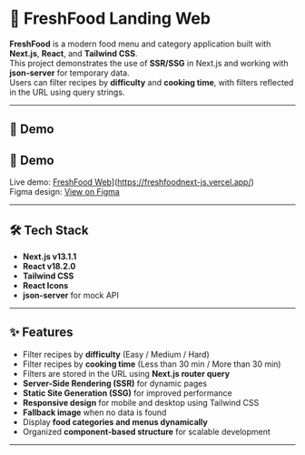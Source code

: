# 🍲 FreshFood Landing Web

**FreshFood** is a modern food menu and category application built with **Next.js**, **React**, and **Tailwind CSS**.  
This project demonstrates the use of **SSR/SSG** in Next.js and working with **json-server** for temporary data.  
Users can filter recipes by **difficulty** and **cooking time**, with filters reflected in the URL using query strings.  

---

## 🚀 Demo
## 🚀 Demo
Live demo: [FreshFood Web]([https://your-demo-link.com)](https://freshfoodnext-js.vercel.app/)  
Figma design: [View on Figma]([https://www.figma.com/file/your-file](https://www.figma.com/design/f5Yy7GWwN5jhqMqdqexzRP/Food-Delivery-Website--Landing-Home-Page--Community-?node-id=803-5&p=f&t=o1gJrSn5oekulXcT-0))


---

## 🛠 Tech Stack

- **Next.js v13.1.1**  
- **React v18.2.0**  
- **Tailwind CSS**  
- **React Icons**  
- **json-server** for mock API  

---

## ✨ Features

- Filter recipes by **difficulty** (Easy / Medium / Hard)  
- Filter recipes by **cooking time** (Less than 30 min / More than 30 min)  
- Filters are stored in the URL using **Next.js router query**  
- **Server-Side Rendering (SSR)** for dynamic pages  
- **Static Site Generation (SSG)** for improved performance  
- **Responsive design** for mobile and desktop using Tailwind CSS  
- **Fallback image** when no data is found  
- Display **food categories and menus dynamically**  
- Organized **component-based structure** for scalable development  

---



